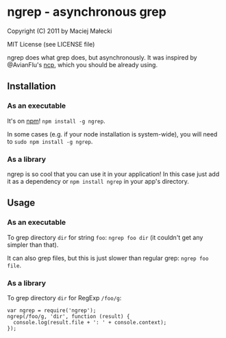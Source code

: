 # ngrep - asynchronous grep
Copyright (C) 2011 by Maciej Małecki

MIT License (see LICENSE file)

ngrep does what grep does, but asynchronously. It was inspired by @AvianFlu's
[ncp](https://github.com/AvianFlu/ncp), which you should be already using.

## Installation

### As an executable
It's on [npm](http://search.npmjs.org/#/ngrep)! `npm install -g ngrep`.

In some cases (e.g. if your node installation is system-wide), you will need to
`sudo npm install -g ngrep`.

### As a library
ngrep is so cool that you can use it in your application! In this case just
add it as a dependency or `npm install ngrep` in your app's directory.

## Usage

### As an executable
To grep directory `dir` for string `foo`: `ngrep foo dir` (it couldn't get
any simpler than that).

It can also grep files, but this is just slower than regular grep:
`ngrep foo file`.

### As a library
To grep directory `dir` for RegExp `/foo/g`:

    var ngrep = require('ngrep');
    ngrep(/foo/g, 'dir', function (result) {
      console.log(result.file + ': ' + console.context);
    });

